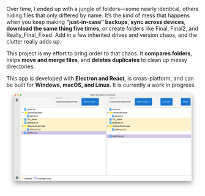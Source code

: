 Over time, I ended up with a jungle of folders—some nearly identical, others hiding files that only differed by name. It’s the kind of mess that happens when you keep making **“just-in-case” backups**, **sync across devices**, **download the same thing five times**, or create folders like Final, Final2, and Really_Final_Fixed. Add in a few inherited drives and version chaos, and the clutter really adds up.

This project is my effort to bring order to that chaos. It **compares folders**, helps **move and merge files**, and **deletes duplicates** to clean up messy directories.

This app is developed with **Electron and React**, is cross-platform, and can be built for **Windows, macOS, and Linux**. It is currently a work in progress.
![Screenshot of app](./Screenshot.png)
